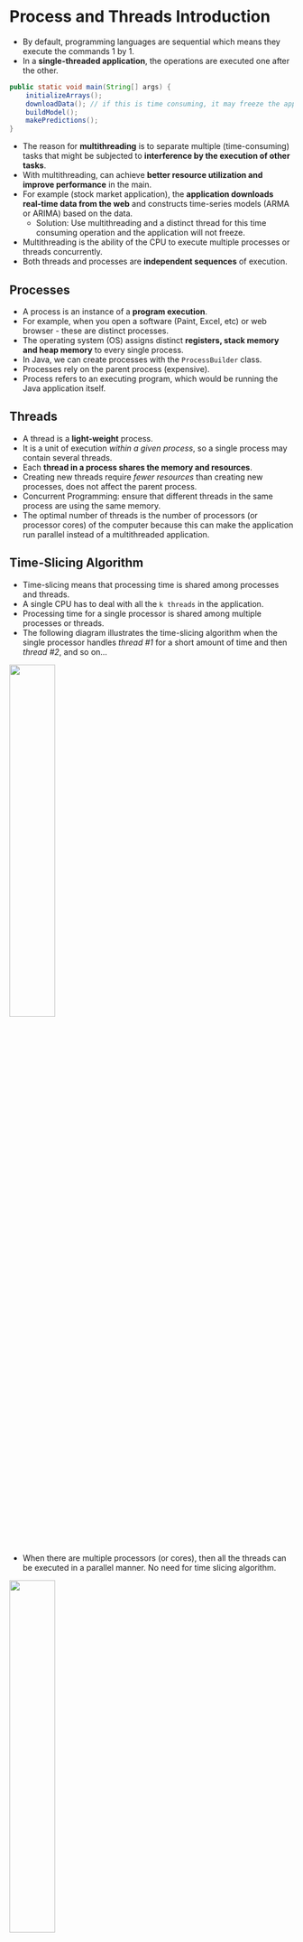 # Process and Threads Introduction

- By default, programming languages are sequential which means they execute the commands 1 by 1.
- In a **single-threaded application**, the operations are executed one after the other.

```java
public static void main(String[] args) {
    initializeArrays();
    downloadData(); // if this is time consuming, it may freeze the application
    buildModel();
    makePredictions();
}
```

- The reason for **multithreading** is to separate multiple (time-consuming) tasks that might be subjected to **interference by the execution of other tasks**.
- With multithreading, can achieve **better resource utilization and improve performance** in the main.
- For example (stock market application), the **application downloads real-time data from the web** and constructs time-series models (ARMA or ARIMA) based on the data.
  - Solution: Use multithreading and a distinct thread for this time consuming operation and the application will not freeze.
- Multithreading is the ability of the CPU to execute multiple processes or threads concurrently.
- Both threads and processes are **independent sequences** of execution.

## Processes

- A process is an instance of a **program execution**.
- For example, when you open a software (Paint, Excel, etc) or web browser - these are distinct processes.
- The operating system (OS) assigns distinct **registers, stack memory and heap memory** to every single process.
- In Java, we can create processes with the `ProcessBuilder` class.
- Processes rely on the parent process (expensive).
- Process refers to an executing program, which would be running the Java application itself.

## Threads

- A thread is a **light-weight** process.
- It is a unit of execution _within a given process_, so a single process may contain several threads.
- Each **thread in a process shares the memory and resources**.
- Creating new threads require _fewer resources_ than creating new processes, does not affect the parent process.
- Concurrent Programming: ensure that different threads in the same process are using the same memory.
- The optimal number of threads is the number of processors (or processor cores) of the computer because this can make the application run parallel instead of a multithreaded application.

## Time-Slicing Algorithm

- Time-slicing means that processing time is shared among processes and threads.
- A single CPU has to deal with all the `k threads` in the application.
- Processing time for a single processor is shared among multiple processes or threads.
- The following diagram illustrates the time-slicing algorithm when the single processor handles _thread #1_ for a short amount of time and then _thread #2_, and so on...

<img src="./pics/time_slicing_algorithm.png" width="40%" />

- When there are multiple processors (or cores), then all the threads can be executed in a parallel manner. No need for time slicing algorithm.

<img src="./pics/parallel_execution.png" width="40%" />

## Benefits of Multithreading

- Can design more **responsive application**, can perform several operations concurrently.
- Can achieve **better resource utilization** (CPU utilization). By default, every Java application is single threaded. Can utilize **more CPU cores** with multiple threads.
- Can **improve performance** by utilizing CPU cores and run the threads in parallel.

## Downsides of Multithreading

- Threads are manipulating data that are located on the **same memory area** because they belong the same process - synchronization is not that straight-forward.
  - data may become inconsistent if multiple threads are manipulating the same data at the same time.
- Difficult to design and test/debug multithreaded applications.
- **Using multiple threads is expensive** - CPU has to save local data, application pointer, etc. of the current thread and has to load the other thread as well.
  - Switching between threads is a long operation. (expensive)

<img src="./pics/multithreading_disadvantage.png" width="40%" />

- It is **expensive to switch between multiple threads** - this is why an algorithm may become too slow with multiple threads.
- **RULE OF THUMB**: For small problems and applications, it is unnecessary to use multiple threads.

## Thread Lifecycle

1. `New` State
   - Every thread is in the new state until we call the `start()` method.
2. `Active` State
   - When we call the `start()` method on the given thread.
   - There are 2 sub-states:
     - `runnable`: ready to be executed but may not be currently executing because CPU is running another thread due to the time-slicing algorithm.
     - `running`: when the thread's turn comes, it enters the running state and executes the `run()` method.
3. `Blocked` / `Waiting` State
   - In this state, a thread is temporarily inactive and not consuming CPU time.
   - The thread may enter the blocked state or waiting state for various reasons, such as waiting for I/O operations, waiting for synchronization, or explicitly calling methods like `join()` or `sleep()`.
     - `join()`: waiting for another thread to be completed.
   - The _Thread Scheduler_ is responsible for resuming a blocked or waiting thread when the condition it was waiting for is satisfied.
4. `Terminated` State
   - When a thread has finished it's task.

## 3 Methods to Start Threads

1. Implementing the `Runner` interface (**Recommended Method**)

```java
class Runner1 implements Runnable {
    @Override
    public void run() {
        for (int i = 0; i < 10; i++) {
            System.out.println("Runner1: " + i);
        }
    }
}

public class Main {
    public static void main(String[] args) {
        Thread t1 = new Thread(new Runner1());
        t1.start();
    }
}
```

2. Extending the `Thread` class

```java
class Runner1 extends Thread {
    @Override
    public void run() {
        for (int i = 0; i < 10; i++) {
            System.out.println("Runner1: " + i);
        }
    }
}

public class Main {
    public static void main(String[] args) {
        Thread t1 = new Runner1();
        t1.start();
    }
}
```

3. Creating a inline thread

```java
    public static void main(String[] args) {
        Thread t3 = new Thread(new Runnable() {
            @Override
            public void run() {
                for (int i = 0; i < 10; i++) {
                    System.out.println("Runner3: " + i);
                }
            }
        });
        t3.start();
    }
```

## Use `Runnable` interface or `Thread` classes?

- Usually using the `Runnable` interface approach is preferred.
  - If we extends `Thread` then we can't extend any other class (usually a huge disadvantage) because in Java, a given class can extends one class exclusively.
  - A class may implement more interfaces as well - so implementing the `Runnable` interface can do no harm in the software logic.

## `sleep()`

- `Thread.sleep()` pauses the execution of the current thread for a specified duration (in _milliseconds_).
- Introduces delays or pauses in the program's execution.
- `Thread.sleep()` method can be used for controlling the timing of certain operations or introducing delays between actions.
- Throws an `InterruptedException` if the thread is interrupted by another thread.

## `join()`

- `Thread.join()` allows one thread to wait for the completion of another thread.
- When a thread invokes the `join()` method on another thread, it waits for that thread to finish its execution before continuing its own execution.
- In the example below:
  - By calling `t1.join()`, the main thread waits for `t1` to finish execution before continuing. Same for `t2`.
  - The `join()` calls ensure that the output from the main thread ("Finished with Threads...") is only printed once both `t1` and `t2` have finished their tasks.

```java
t1.start();
t2.start();

try {
    t1.join(); // Main thread waits for thread1 to complete
    t2.join(); // Main thread waits for thread2 to complete
} catch (InterruptedException e) {
    e.printStackTrace();
}

System.out.println("Finished with Threads...");
```

# Daemon and Worker Threads

- A thread in Java can be **daemon thread** or a standard **worker thread**.
- When a Java program starts, then one thread begins running immediately, i.e., `main` thread. It starts the main method.
- Can create child threads from the `main` thread. The main thread is the last thread to finish execution because it performs various shutdown operations.
- **daemon threads** are intended as helper threads, e.g., for garbage collection.

<img src="./pics/daemon_vs_worker_threads.png" width="40%" />

- Daemon threads are _low priority_ threads that run in the background to perform tasks such as garbage collection.
- Usually we create daemon threads for I/O operations or services (smartphone services such as NFC or Bluetooth communication).
  - Can create a daemon thread for a smartphone application to look for smart-watches to pair with.
- Daemon threads are **terminated by the JVM when all other worker threads are terminated** (finish execution).
  - They do not prevent the JVM from exiting when all non-daemon threads have finished executing.
  - When all worker threads have completed their execution, the JVM terminates any remaining daemon threads without allowing them to finish their work.
  - Recommended to use daemon threads for tasks that are safe to be terminated abruptly and do not require precise completion.
- _Main difference_: worker threads are not terminated while daemon threads are interrupted by the JVM.

```java
// Setting a thread as a Daemon Thread
t1.setDaemon(true);
```

## Thread Priority

<img src="./pics/thread_priority.png" width="60%" />

- Time-slicing algorithm is handled by Thread Scheduler.
- Can assign a priority value (1-10) to every Thread
  - default priority value is 5
  - `MIN_PRIORITY`: 1
  - `MAX_PRIORITY`: 10
- Threads with the _same priority_ value (default priority is 5) are executed in a **FIFS** (first-in-first-served) manner - the thread scheduler store the threads in a **queue**.
- Higher priority threads are executed before lower priority threads but it depends on the underlying OS (thread starvation is avoided).
  - E.g., main thread with default priority of 5 could be executed before threads with priority of 10.

```java
// Thread with priority 10
Thread t = new Thread(new WorkerThread());

t.setPriority(Thread.MAX_PRIORITY);
t.start();
```

# Memory Management of Threads

<img src="./pics/heap_and_stack_memory.png" width="40%" />

- Threads (of the same process) run in a shared memory space, while processes run in separate memory spaces.

| Stack Memory                                              | Heap Memory              |
| --------------------------------------------------------- | ------------------------ |
| Stores local variables, method arguments and method calls | Stores object references |
| Fast                                                      | Slow                     |
| Smaller memory                                            | Larger memory            |

- Every thread has its own stack memory but all threads share the heap memory (shared memory space). Thus, synchronization is needed.
- The main purpose of **synchronization** is the sharing of resources without interference using mutual exclusion.
  - So that threads cannot interfere the sharing of resources in Heap Memory.

## Synchronization

- Located in `~/_004_thread_memory_synchronization`

```java
public void increment() {
    counter++;
}
```

- In the example below,
  - Reading the number from memory
  - Incrementing the value
  - Writing the number to memory
  - Return with the variable
- These operations seems to be atomic in the sense that requires only a single operation but this is not the case.
  - It takes some time to finish with the _increment operation_.
  - During this procedure, another thread may call this method as well with the original counter value.
  - If both threads call this method at the same time, they share the same variable `counter` memory.
    - counter = 0
    - Thread 1: counter = counter + 1 = 1
    - Thread 2: counter = counter + 1 = 1
    - Final value counter = 1 _(incorrect, should be 2)_

```java
public static synchronized void increment() {
    counter++;
}
```

- Using the `synchronized` keyword helps to ensure that this method is only executed by a single thread at a given time, provides mutual exclusion
- Provides **mutual exclusion**.
- Ensures **thread safety** when multiple threads access shared data or critical sections of code concurrently.
- If the methods are accessing different variables that are not shared among multiple threads, there is no risk of data inconsistency or race conditions, and synchronization is not required.
- **Race Condition**: occurs when 2 or more threads access shared data concurrently, leading to unpredictable and incorrect behavior due to the uncontrolled interleaving of their operations.

## Intrinsic Lock (Monitor Lock)

```java
public synchronized void increment() {
    counter++;
}
```

- Every object in Java has an intrinsic lock.
- "A thread that needs exclusive and consistent access to an object's fields has to acquire the object's intrinsic lock before accessing them, and then release the intrinsic lock when it's done with them."
- Due to the monitor lock, **no 2 threads can execute the same `synchronized` method at the same time**.
- Only a single thread can acquire the intrinsic lock of the class.
- When the `synchronized` keyword is used, the thread acquires the intrinsic lock of the application.
- Removing the `synchronized` keyword allows the method to be called without acquiring the intrinsic lock. (faster)
- When a method is declared as `synchronized`, it means that only 1 thread can execute that method at a time.
  - A thread owns the intrinsic lock between the time is has acquired the lock and released the lock.
  - If a thread owns an intrinsic lock, no other thread can acquire the same lock.
- If multiple threads attempt to execute a `synchronized` method simultaneously, the additional threads will be blocked until the lock is released by the executing thread.
- If multiple `synchronized` methods are present in an object, different threads may need to wait for each other to release the lock associated with that object before they can proceed. This can lead to potential performance issues and contention.

### Object level locking (Intrinsic Lock)

- This is called object level locking because we get the monitor lock (intrinsic lock) associated with the object itself.

```java
public synchronized void increment() {
    counter++;
}

// block level lock
public void increment() {
    synchronized(this) {
        counter++;
    }
}
```

### Class level locking (Intrinsic Lock) - `static` keyword

```java
public static synchronized void increment() {
    counter++;
}

// block level lock
public static void increment() {
    synchronized(ClassName.class) {
        counter++;
    }
}
```

- This is called class level locking because we get the monitor lock (intrinsic lock) associated with the class.
- Block level locks are generally recommended as they do not configure other execution in the method to be synchronized. So, only synchronized specific executions in the method.

## Locking with Custom Objects

```java
private static final Object lock1 = new Object();
private static final Object lock2 = new Object();

public static void increment1() {
    synchronized (lock1) {
        counter1++;
    }
}

public static void increment2() {
    synchronized (lock2) {
        counter2++;
    }
}
```

- Both methods are using independent locks.

## Thread Communication (`wait` and `notify`)

- Threads that are locking on the same intrinsic lock (monitor) can release the lock until the other thread calls `notify`.
- `wait()` and `notify()` methods can be used and called from _synchronized_ methods or blocks exclusively.

<img src="./pics/wait_and_notify.png" width="80%" />

- **Deadlock**: If there are 2 threads using the same intrinsic lock, the first thread goes into a waiting state with `wait()` but the second thread doesn't execute `notify()`, then thread 1 will be in the waiting state infinitely.

```java
class Process {

    public void produce() throws InterruptedException {
        synchronized (this) {
            System.out.println("Running the produce method...");
            wait();
            System.out.println("Again in the producer method...");
        }
    }

    public void consume() throws InterruptedException {
        Thread.sleep(1000); // to ensure that the produce thread runs first

        synchronized (this) {
            System.out.println("Consume method is executed...");
            notify();
            Thread.sleep(5000);
        }
    }

}
```

- In the example above, the behavior of `wait()` and `notify()` is such that when a thread calls `notify()`, it only signals to another waiting thread that it can wake up and attempt to reacquire the lock.
- However, the actual reacquisition of the lock by the waiting thread is not immediate.
- The waiting thread will only be able to proceed and acquire the lock when the notifying thread releases the lock by exiting the **synchronized** block.
  1. `consume()` method prints "Consume method is executed..."
  2. `consume()` method sleeps for 5 seconds (while still holding the lock as the synchronized block has not yet been exited).
  3. After 5 seconds, the `consume()` method releases the lock by exiting the synchronized block.
  4. `produce()` method acquires the lock and continues execution, printing "Again in the producer method...".

## Difference between `wait()` and `sleep()`

| `wait()`                                                           | `sleep()`                                          |
| ------------------------------------------------------------------ | -------------------------------------------------- |
| Call `wait` on the Object.                                         | Call `sleep` on the Thread itself.                 |
| `wait` can be the interrupted (need `InterruptedException`)        | Sleep cannot be interrupted.                       |
| `wait` must happen in a synchronized block.                        | Sleep does not have to be in a synchronized block. |
| `wait` releases the lock on the object that `wait()` is called on. | `sleep` does not release the locks it hold.        |

## Releasing the Intrinsic Lock

- 2 ways to release the intrinsic lock with `wait()` and `notify()`
  - When a thread calls the `wait()` method, it releases the intrinsic lock (AKA monitor lock) that it holds, allowing other threads to acquire it.
  - When a thread calls the `notify()` method, it does not directly release the lock to the waiting thread, the thread continues to execute until it releases the lock explicitly by **exiting the synchronized block/method**.
- `notify()` is used to wake up one of the waiting threads that are waiting on the same monitor, allowing it to try to acquire the lock.
- The thread that calls `notify()` does not directly release the lock held by the waiting thread, it releases the lock itself at a later point.

<img src="./pics/sequence_of_events_for_wait_and_notify.png" width="60%" />

## Reentrant Locks

- Reentrant locks provide the ability for a thread to acquire the same lock multiple times without deadlocking itself, as long as it releases the lock the same number of times.
- It has the same behavior as the "synchronized approach" with some additional features.

```java
private Lock lock = new ReentrantLock(); // works too as Lock is an interface and ReentrantLock implements Lock
private ReentrantLock lock = new ReentrantLock();
lock.lock();
lock.unlock();
```

- `new ReentrantLock(boolean fairness)`
  - If the `fairness` parameter is set to be TRUE then the longest waiting thread will get the lock. (by default).
  - If the `fairness` parameter is set to FALSE, then there is no access order.
- **IMPORTANT**: a good approach is to use `try-catch-finally` blocks when doing the critical section and call `unlock()` in the finally block.
- A thread cannot acquire a lock owned by another thread but a given thread can acquire a lock that it owns.
- Allowing a thread to acquire the same lock more than once is called _re-entrant synchronization_.
- Example:
  - Consider recursive method calls.
  - If a given thread calls a recursive and synchronized method several times, then it is fine (note that in this case the same thread "enters" the synchronized block several times).
  - There will be no deadlock because of re-entrant synchronization.

## Locks and Synchronized Blocks

| Lock (Reentrant)                                                                                               | Synchronized Blocks                                |
| -------------------------------------------------------------------------------------------------------------- | -------------------------------------------------- |
| Can make a lock fair (**prevent thread starvation**)                                                           | Unfair by default                                  |
| Can check whether the given lock is held or not with `lock.isHeldByCurrentThread()` with `Reentrant` interface | Cannot check the lock status directly              |
| Can get the **list of waiting threads** for the given lock                                                     | Cannot directly access the list of waiting threads |
| Need `try-catch-finally` block                                                                                 | Don't need `try-catch-finally` block               |

## `volatile` Keyword

- `volatile` keyword in Java is used to indicate that a variable may be modified by multiple threads and it provides a lightweight synchronization mechanism for variables that are shared among threads.
- Used in scenarios where you have a variable that is accessed by multiple threads, and you want to ensure that changes made by 1 thread are immediately visible to other threads.
- Ensure that any read or write operation on the variable is directly performed on the main memory, rather than on a local cache specific to each thread.
- Guarantees visibility of changes made by 1 thread to other threads, helping to avoid certain subtle concurrency issues.

<img src="./pics/memory_of_threads.png" width="60%" />

- Every read of a `volatile` variable will be read from the **RAM** so from the main memory (not from cache).
  - usually variables are cached for performance reasons
  - caches are faster. Do not use `volatile` keyword is not necessary (it prevents instruction reordering which is a performance boost technique).
- `volatile` guarantees pushing to RAM, but pushing to RAM can happen even without volatile.

## When to use the `volatile` keyword?

1. Flag variables:
   - `volatile` is commonly used for boolean flags that control the execution of threads.
   - For example, a flag to stop a thread's execution when set to `true`.
   - Using `volatile` ensures that the flag's value is always visible to other threads.
2. Status variables:
   - If a variable represents the status of a shared resource and is updated by 1 thread, but read by multiple threads, marking it as `volatile` ensures that all threads see the most up-to-date status.
3. Performance considerations:
   - In some situations, using `volatile` can offer better performance compared to other synchronization mechanisms, especially when the shared variable is frequently read but rarely written.

## Stopping a Thread

- Need to use `volatile` keyword to ensure that the termination status of a thread is shared in the main memory (RAM).

```java
// Create a volatile variable to terminate the thread
private volatile boolean terminated;

// Create a setter
public void setTerminated(boolean terminated) {
    this.terminated = terminated;
}
```

## Deadlock

- Deadlock occurs when 2 or more threads wait forever for a lock or resource held by another thread.
- Deadlock is a state where 2 or more entities are stuck and unable to proceed because they are waiting for each other to release resources.

---

- Example of Deadlock in User Management Database table
  - Process 1 wants to update User A's profile and needs to acquire a lock on User A's row.
  - Process 2 wants to update User B's profile and needs to acquire a lock on User B's row.
  - If Process 1 already holds a lock on User A's row and also wants to update User B's row, while Process 2 already holds a lock on User B's row and wants to update User A's row, a **circular dependency** is created.
- Both processes are holding a lock on 1 row and are waiting for another row, resulting in a circular wait.
- Leads to a deadlock where both processes are stuck and cannot proceed further.

---

## Livelock

- Livelock occurs in concurrent systems, where 2 or more processes become stuck in a repetitive cycle of actions, unable to progress.
- Similar to deadlock, but in a livelock, the processes are not blocked or waiting for resources; they are continuously active, yet unable to make progress towards their goals.
- Often arise when multiple processes try to respond to a certain condition or event,but their actions end up interfering with each other, causing a perpetual loop.
- Unlike deadlocks, livelocks do not result in a complete system half, but it leads to an _inefficient utilization of resources_ and can severely _impact system performance_.
- Resolving a livelock typically involves careful analysis and modification of the affected processes' logic to break the repetitive cycle and enable progress.

---

- Practical Example to understand Livelock
  - 2 people trying to pass each other in a narrow hallway.
  - If both individuals move in the same direction at the same time to let the other person pass, hey end up blocking each other's path.
  - Then, they both step back to allow the other person to pass, which results in another collision.
  - The cycle repeats indefinitely, and neither person can make forward progress.

---

## How to handle deadlocks and livelocks?

- Ensure that **each thread acquires the locks in the same order** to avoid any _cyclic dependency_ in lock acquisition.
- Ensure that a thread does not block infinitely if it is unable to acquire a lock.
  - use `Lock` interface `tryLock()` method.
- Livelock can be handled with the methods above and some randomness
  - threads retry acquiring the locks at random intervals.

## Atomic Variables

- Provide atomicity guarantees for certain operations.
- Ensure that specific operations on the variable are executed atomically, meaning they are indivisible (cannot be interfered by other threads).
- Ensures thread-safety and avoids race conditions.
- Atomic variables should be used when you need to perform single, thread-safe operations on a single variable, such as incrementing, decrementing, or setting its value.
- Useful in scenarios with high contention, where multiple threads may simultaneously read and write to the same variable.

## When to use atomic variables over the `synchronized` keyword?

1. Simplicity
   - Atomic variables are simpler to use and understand, especially for simple operations on a single variable.
2. Performance
   - Atomic variables can offer better performance in high-contention scenarios compared to synchronized blocks as they have _lower overhead_.
   - `synchronized` keyword introduces higher overhead due to acquiring and releasing locks, which can impact performance, especially in scenarios with low contention.
3. Granularity
   - Atomic variables allow fine-grained control over the synchronization of specific operations, while `synchronized` keyword applies to entire blocks or methods.

## Classes for Atomic Variables

- In Java, the `java.util.concurrent.atomic` package provides several classes for atomic variables.

1. `AtomicInteger`: this class provides atomic operations for `int` values. Supports atomic increments, decrements, additions and comparisons.

```java
import java.util.concurrent.atomic.AtomicInteger;

AtomicInteger atomicInteger = new AtomicInteger(0);
atomicInteger.incrementAndGet(); // Atomically increments the value by 1 and returns the new value
atomicInteger.getAndAdd(5); // Atomically adds 5 to the value and returns the previous value
```

2. `AtomicLong`: Similar to `AtomicInteger`, this class provides atomic operations for `long` values.

```java
import java.util.concurrent.atomic.AtomicLong;

AtomicLong atomicLong = new AtomicLong(0L);
atomicLong.decrementAndGet(); // Atomically decrements the value by 1 and returns the new value
atomicLong.compareAndSet(10L, 15L); // Atomically compares the value with 10L and sets it to 15L if they match
```

3. `AtomicBoolean`: This class provides atomic operations for `boolean` values.

```java
import java.util.concurrent.atomic.AtomicBoolean;

AtomicBoolean atomicBoolean = new AtomicBoolean(true);
atomicBoolean.getAndSet(false); // Atomically sets the value to false and returns the previous value
```

4. `AtomicReference`: This class provides atomic operations for reference types.

```java
import java.util.concurrent.atomic.AtomicReference;

AtomicReference<String> atomicReference = new AtomicReference<>("Hello");
atomicReference.compareAndSet("Hello", "Hi"); // Atomically compares the value with "Hello" and sets it to "Hi" if they match
```

## Semaphores

- **Simple variables** (or abstract data types) that are used for controlling access to a common resource. Important concept in operating systems.
- "It is a record of how many units of a particular resource are available. We have to wait until a unit of the resource becomes available again".
- Maintains a set of permits that threads must acquire before accessing the shared resource.
- Semaphores can be used to limit the number of concurrent threads accessing the resource or to coordinate access in a specific order.
- Uses the `Semaphore` class to provide semaphore functionality.
- Semaphores have an internal counter representing the number of available permits.
- Threads can acquire permits using the `acquire` method and release them using the `release` method.
- **Counting Semaphores**: allows an arbitrary resource count.
- **Binary Semaphores**: semaphores that are restricted to the values 0 and 1.

---

- Practical example of Semaphores
  - Suppose a library has 10 identical study rooms (each room can be used by a single student at a time).
  - Students must request a study room from the front desk.
  - If no rooms are free, students have to wait for rooms to be available again so until someone relinquishes (leaves) a given study room.
  - When a student finished using the room, the student must return to the front desk and indicate that 1 room has become free.
  - the front desk is the Semaphore in this case.

---

- Semaphores track only **how many resources are free** - it does not keep track of which of the resources are free.
- The semaphore count may serve as a useful **trigger** for a number of different actions (web servers).
- **Producer-Consumer** problem can be solved and implemented with the help of semaphores (Dijkstra's approach).

## Mutex (Mutual Exclusive Object)

- Mutex is a synchronization mechanism used to protect shared resources from concurrent access by multiple threads.
- It allows only 1 thread to acquire the mutex and access the shared resource at a time, ensuring exclusive access and preventing data races or conflicts.
- The `ReentrantLock` class implements mutex functionality.
- Mutexes provide more flexibility than Java's intrinsic locks (`synchronized` keyword) by allowing explicit control over lock acquisition and release.
- Mutex is very similar to a binary semaphore: while binary semaphore can be used as mutex, a mutex is a more specific use-case.
- `Lock` is designed to enforce a mutual exclusion concurrency control policy.

## Semaphore vs Mutex

| Semaphore                                                                                                                          | Mutex                                                                                                                            |
| ---------------------------------------------------------------------------------------------------------------------------------- | -------------------------------------------------------------------------------------------------------------------------------- |
| **Signalling Mechanism**                                                                                                           | **Locking Mechanism**                                                                                                            |
| Threads and processes perform `acquire()` and `release()` operations to indicate whether that are acquiring or releasing the resource. | Threads or processes have to acquire the lock on mutex object if it wants to acquire the resource.                               |
| Allows multiple program threads to access the **finite instance of resources** (not just a single resource)                        | Allows multiple program threads to access a **single shared resource** but one at a time.                                        |
| the process of thread **blocks** itself if no resource is free till the count of semaphore become greater than 0                   | if the lock is already acquired by another thread or process then the thread will **wait** until the mutex object gets unlocked. |

# Creating Threads with Executors

## Executors

- Executors provide a higher-level interface for executing tasks in a multithreaded environment.
- They abstract away the low-level details of thread creation, management and scheduling.
- Executors **manage a pool of worker threads** that can be **reused** for executing tasks. Using thread pool makes multithreading **efficient**.
- They improve performance and resource management by reusing threads instead of creating new threads for every task.
  - Creating a thread is expensive because Java needs to allocate stack memory, cache, CPU associated with every single thread.

---

- Why use thread pools and the Executor Framework?
  - Java provides its own multithreading framework: `Executor Framework`.
  - It will handle everything: schedule and execute the submitted tasks.
  - Adding a new thread for each process leads to the creation of a large number of threads.
    - These threads need memory + CPU will spend too much time switching context when the threads are swapped.
  - Thread pools can reuse threads in an efficient manner by keeping the threads alive and reusing them (thread pools are usually **queues**).

---

#### Types of Executors:

1. `SingleThreadExecutor`
   - This executor has a single thread so we can execute processes in a sequential manner. Every process is executed by a new thread.
2. `FixedThreadPool(n)`
   - This is how we can create a thread pool with `n` threads. Usually `n` is the number of cores in the CPU.
   - Maintains a fixed number of threads that are always available for executing tasks.
   - If a thread finished executing a task, the thread pool will assign another task to that thread.
   - If there are more tasks than n, then these tasks are stored with a `LinkedBlockingQueue` data structure.
3. `CachedThreadPool`
   - Dynamically create and reuse threads based on the demand for tasks.
   - The number of threads is not bounded.
   - If all threads are busy executing some tasks and a new task comes, the pool will create and add a new thread to the executor.
   - If a thread remains idle for **60 seconds**, the thread is removed.
   - It is used for short parallel tasks.
4. `ScheduledExecutor`
   - Used for scheduling tasks to run at a specific time or with a fixed delay between executors.

```java
ExecutorService executor = Executors.newSingleThreadExecutor();
ExecutorService executor = Executors.newFixedThreadPool(3);

ScheduledExecutorService executor = Executors.newScheduledThreadPool(1);
executor.scheduleAtFixedRate(new StockMarketUpdater(), 1000, 5000, TimeUnit.MILLISECONDS); // StockMarketUpdater implements Runnable interface
```

---

## `Runnable` and `Callable` Interfaces

|              | `Runnable`                             | `Callable`                                                      |
| ------------ | -------------------------------------- | --------------------------------------------------------------- |
| Purpose      | Represents a task that can be executed | Represents a task that can be executed and **returns a result** |
| Method       | `void run()`                           | `V call()`                                                      |
| Return type  | None(void)                             | Can return a value of type V                                    |
| Usage        | Used for fire-and-forget tasks         | Used when a result is needed                                    |

- `Runnable` is used when the execution has started but the calling thread doesn't need to wait for a result.
- `Callable` is used when a result is needed, and it provides a way to retrieve the result of the _computation_.
- `Callable` interface is typically used with the `ExecutorService`, which represents a thread pool that can execute tasks asynchronously.
- `Callable` tasks are useful when you need to perform a computation in a separate thread and retrieve the result asynchronously, allowing the calling thread to continue with other operations or wait for the result to be available.

---

- `Callable` is a function interface with a single method `call()`, which returns a value of type `V` (the result of the computation).
- When a `Callable` task is submitted to an `ExecutorService` using the `submit()` method, it returns a `Future` object that represents the result of the computation.
  - `executorService.submit()` can handle `Runnable` interfaces as well as `Callable` interfaces.
  - `executorService.submit()` can handle a `Future<T>` return value and we can get the `T` value with `get()` on the future object.
- The `Future` object provides methods to check if the computation is complete, retrieve the result using the `get()` method (which blocks until the result is available), and cancel the task if needed.

---

- To submit tasks that implement the `Runnable` interface, `executorService.execute()` is used.

---

# Collection Framework

<img src="./pics/java-collections-framework.png" width="50%" style="background-color:white;padding:10px;border:3px solid black" />

- Might not be thread safe (not synchronized).

## Collections Synchronization

- Java provides the `Collections` class, which includes methods for synchronizing collections.
- Without synchronization, concurrent access to a collection can result in data inconsistencies, race conditions, and other concurrency related issues.
- Synchronizing a collection ensures that only 1 thread can modify the collection at a time, preventing concurrent modifications and maintaining data integrity.
- Synchronized collections use an _internal lock_ mechanism to ensure thread-safe access. This lock allows only 1 thread to perform operations on the collection at a time, while other threads wait for their turn.

```java
// For synchronizing ArrayList
List<Integer> nums = Collections.synchronizedList(new ArrayList<>());
```

## Latch

- Synchronization mechanism that allows 1 or more threads to wait until a set of operations being performed by other threads completes.
- The `CountDownLatch` class is initialized with a count, which represents the number of times the `countDown()` method must be invoked before the waiting threads are released.
- Threads that need to wait for the latch to be released call the `await()` method on the latch. If the count is greater than 0, the calling thread will be blocked until the count reaches 0.
- Once all the operations being performed by other threads are completed, the latch count is decrementing using the `countDown()` method. This allows waiting threads to proceed.
- The `CountDownLatch` is a **one-time mechanism**. Once the count reaches 0, it cannot be reset.
- Latches are commonly used to coordinate the execution of multiple threads, where 1 or more threads need to wait for others to complete before proceeding.
- Latches are often used in scenarios like waiting for a specific number of tasks to complete in a parallel computation, waiting for resources to be initialized, or waiting for a group of threads to finish their work before continuing.

## CyclicBarrier

- Synchronization mechanism that allows a group of threads to wait at a predetermined point until all threads in the group have reached that point.
- The `CyclicBarrier` class is initialized with a count, which represents the number of threads that must reach the barrier before they are released.
- Threads that need to synchronize with the barrier call the `await()` method on the `CyclicBarrier`. Each thread that calls `await()` indicates that it has reached the barrier.
- Once the specified number of threads have called `await()`, the barrier is tripped, and all the waiting threads are released simultaneously.
- `CyclicBarrier` can be reused after all threads have been released. Once the barrier is tripped, the count is reset, and threads can use it again for synchronization.
- `CyclicBarrier` can also be initialized with a barrier action, which is a runnable task that is executed once the barrier is tripped. This can be useful for performing additional actions after all threads have reached the barrier.
- `CyclicBarrier` is often used in scenarios where **multiple threads need to wait for each other** to reach a common point before proceeding, such as dividing a complex computation into smaller tasks that can be executed in parallel and synchronized at certain stages.

## `BlockingQueue`

- `BlockingQueue` is a data structure that provides thread-safe operations for adding and removing elements.
- It supports blocking operations, meaning threads can be blocked when attempting to add or remove elements from the queue.
- If a thread tries to remove an element from an empty queue, it will be blocked until an element becomes available.
- If a thread tries to add an element to a full queue, it will be blocked until space becomes available.
- Commonly used in concurrent programming scenarios (Producer-Consumer) where multiple threads need to coordinate and exchange data efficiently, ensuring that the producer and consumer threads are synchronized.

## `DelayQueue`

- `DelayQueue` is a class that implements the `BlockingQueue` interface and provides a special priority queue for elements that have a delay associated with them.
- Allows the elements to have a specific delay before they can be taken from the queue.
- `DelayQueue` orders elements based on their delay time, so the element with the shortest delay will be the first one to be available for retrieval.
- Elements can only be taken from the queue when their delay has expired. If an element's delay has not expired, the `take()` method will block until the delay is over.
- `Delayed` interface requires implementing 2 methods:
  - `getDelay(TimeUnit unit)`: specifies the remaining time for an element's delay to expire.
  - `compareTo(Delayed o)`: order elements in the queue.
- Useful in scenarios where you need to schedule tasks or events to occur after a specific delay, such as delayed execution of tasks or managing timed events.

## `PriorityQueue`

- `PriorityBlockingQueue` is a class that implements the `BlockingQueue` interface and represents a thread-safe, priority-based queue.
- Used in multithreading where elements are inserted into the queue by different threads and the order of retrieval is based on the priority of the elements.
- Elements in a `PriorityBlockingQueue` are ordered based on their natural ordering or a custom comparator provided at the time of creation.
- When a thread tries to remove an element from the queue, it gets the element with the highest priority (the minimum element according to the natural order or comparator).
- If multiple elements have the **same priority**, their order or retrieval is not guaranteed.
- If the queue is empty, the retrieval operation blocks the calling thread until an element becomes available.

## `HashMap` as a Synchronized Collections

- `Map<String, Integer> map = Collections.synchronizedMap(new HashMap<>());`
  - NOT AN EFFICIENT SOLUTION!
  - Can make a `Map` synchronized with the help of the `Collections` class.
  - Uses the **intrinsic lock** which means that independent operations may have to wait for each other.
    - not efficient because it uses a single thread (intrinsic lock) can manipulate the underlying data structure.
- `ConcurrentHashMap`
  - Can make a map synchronized with defining **segments** of the underlying array.
  - these segments (16 items) can be updated only by a **single thread**.
  - Assign a lock to every segment instead of using a single lock.
  - **Every thread can read** any item from the underlying array without restrictions.

## `Exchanger`

<img src="./pics/exchanger.png" width="50%" />

- `Exchanger` is a synchronization construct that allows **2 threads to exchange objects**.
- Provides a point of rendezvous where 2 threads can swap objects.
- Operates based on the principle of thread synchronization, ensuring that the exchange happens only when both threads have reached the exchange point.

---

- Main features and usage patterns of the `Exchanger` class:
  - `Exchanger` class is a **generic** class that takes a type parameter specifying the type of objects to be exchanged. E.g., `Exchanger<Integer>`
  - `Exchanger` class provides 2 methods: `exchange()` and `exchange(V value)`.
  - The `exchange()` method is a _blocking_ operation that waits for another thread to arrive at the exchange point before proceeding with the exchange. It returns the object received from the other thread.
  - The `exchange(V value)` method allows a thread to exchange its own object with the other thread. It waits for the other thread to arrive at the exchange point, exchanges the objects, and returns the object received from the other thread.
  - If 1 of threads arrives at the exchange point before the other, it will wait until the other thread arrives. This synchronization ensures that both threads perform the exchange together.
  - If only 1 thread calls the `exchange()` method, it will be blocked until another thread arrives.
  - If both threads call the `exchange()` method simultaneously, they will swap their objects and continue execution.

---

## `CopyOnWriteArrayList` (Concurrent Collections)

- `List<T> list = new CopyOnWriteArrayList<>();`: efficient implementation of the synchronized `ArrayList`.
- `CopyOnWriteArrayList` is a class that provides thread-safe access to a list of elements. It implements the `List` interface.
- Main feature of `CopyOnWriteArrayList` is that it **creates a new copy of the underlying array** every time a modification operation is performed, ensuring thread safety without the need for explicit synchronization.
- Designed for scenarios where the number of read operations significantly outweighs the number of write operations.
- Read operations on `CopyOnWriteArrayList` are fast and efficient because they do not require locking or copying of the array.
- Write operations such as adding, modifying or removing elements, are relatively expensive as they involve creating a new copy of the array, O(N) operation.
  - Write operations are **atomic**, threads must wait for each other to update the list.
- `CopyOnWriteArrayList` trades off memory consumption and write operation cost for efficient concurrent read access. It is important to choose the appropriate data structure based on the specific requirements of your application.

# Parallel Computing

- When we use standard **sequential approach**, then the programming language executes the operations one after another.
- **Multithreaded approach** uses multiple threads but these threads are executed with the time-slicing algorithm.
- With **parallel algorithms**, we execute different tasks on different processors (or processor cores) simultaneously.
- Some problems are sequential by default so we are unable to apply parallelization.
- Sometimes parallel algorithms are slower than sequential implementations because of the communication between the threads which slows down the application.

---
- Multithreading is used to execute independent tasks without blocking other tasks.
- Parallelization is used to **speed up a given application**.
---

- It depends on the **operating system** on how the threads will be executed.
- If there is just a single processor core, then the time-slicing algorithm executes the threads (multithreading).
- If there are multiple processor cores, then the operating system may **execute the threads in parallel**.

## Parallel Algorithm vs Sequential Algorithm

|Parallel Algorithm|Sequential Algorithm|
|---|---|
|Can divide the problem into multiple **independent subsets**.|Steps are usually depending on each other.|
|Can execute the operations on these subsets simultaneously.|Unable to execute the operations independently.|
|Examples include checking prime numbers, sorting or searching algorithms|Examples include numerical methods (differential equations or numerical integral)|

## Problems with Parallel Computing

- Communication
  - For sequential algorithms, we measure the running time and memory complexity of the algorithms.
  - For parallel algorithm, have to consider the **communication factor** between the threads (parallel slowdown).
- Load Balance
  - Have to ensure to split the work evenly among the processors (CPU or CPU cores).
  - Have to ensure that processors should not wait for each other to finish - every processor should do the same amount of work.
  - E.g., Finding all prime factors for numbers 0 - 1000. We would assume one processor finds prime factors from 0 - 500 and the other from 501 - 1000. But as the number gets higher, it takes a longer time to find the prime factors. So the processor running for 0 - 500 will be completed earlier.

## Merge Sort Algorithm (Multithreading and Parallel Programming)

- Merge sort has O(n log n) time complexity.
- Requires O(N) space complexity.
- Divide and conquer approach
  1. Divide the array into 2 sub-arrays recursively.
  2. Sort these sub-arrays recursively with merge sort again.
  3. If there is only a single item left in the sub-array, consider it to be sorted by definition (or can use insertion sort on small arrays).
  4. Merge the sub-arrays to get the final sorted array.

# Sum Problem

- Sequential Sum
  - the standard sequential sum function considers all the items in **O(N) linear running** time complexity.
- Parallel Sum
  - the parallel sum function **splits the original array into N chunks** and does linear searches independently.
  - The number of processors defines the value of N.
  - If we have 2 processors (or cores), then split the original array into 2 and do sum operation in a parallel manner.
  - If we have 3 processors (or cores), then split the original array into 3 and do sum operation in a parallel manner.
  - **CRUCIAL**: final operation is sequential so the threads have to wait for each other to finish.

# Fork-Join Framework

- Fork-Join framework is an implementation of the `ExecutorService` interface for parallel execution.
- Based on the **divide-and-conquer** approach, where a problem is divided into smaller sub-problems that can be solved independently.
- Larger tasks **can be divided into smaller ones** and then we have to combine the sub-solutions into the final solution of the problem.
- **IMPORTANT**: sub-tasks have to be independent in order to be executed in parallel.
- Fork-Join framework dynamically manages the workload distribution and thread coordination, automatically adjusting the number of threads based on the available processors.
- It provides a simple and efficient way to implement parallel algorithms and take advantage of multi-core processors for improved performance.

---
- The framework consists of 2 main components: `ForkJoinPool` and `ForkJoinTask`
  - `ForkJoinPool`: thread pool that manages a pool of worker threads to execute `ForkJoinTasks`.
  - `ForkJoinPool` creates a fix number of threads, usually the number of **CPU cores**.
  - These threads are executing the tasks but if a thread has no task, it can "steal" a task from more busy threads. Tasks are distributed to all threads in the thread pool.
  - Fork-Join Framework can handle the problem of **Load Balancing** quite efficiently.
  - `ForkJoinTask`: abstract class that represents a task that can be executed asynchronously and potentially split into smaller subtasks.
- 2 important subclasses of `ForkJoinTask` are `RecursiveAction` and `RecursiveTask`:
  - `RecursiveTask<T>` returns a generic `T` type. 
  - `RecursiveAction` represents a task that does not return a result, while `RecursiveTask` represents a task that does return a result.
- To use the Fork-Join Framework, create a subclass of `RecursiveAction` or `RecursiveTask` and override the `compute()` method.
- Methods
  - `compute()`: divide the task into smaller subtasks, either by directly splitting the task or by creating new instances of the subclass.
  - `fork()`: used to asynchronously execute a subtask by adding it to the pool.
  - `join()`: used to wait for the completion of a subtask and obtain its result.
---

- *FORK*: splits the given task into smaller sub-tasks that can be executed in a parallel manner.
- *JOIN*: split tasks are being executed and after all of them are finished, they are merged into 1 result.

## Fibonacci Number (Thread Optimization)

<img src="./pics/3_threads_fib.png" width="70%" />
<img src="./pics/2_threads_fib.png" width="70%" />

## Parallelization vs Sequential (Merge Sort Example)

- For large arrays, parallelization can be faster than sequential.
- For small arrays, sequential can be faster than parallelization.

---
#### For Large Arrays

1. **Overhead**
  - Parallelization introduces additional overhead due to the need for thread creation, synchronization, and coordination among threads.
  - This overhead becomes noticeable for small arrays, but for large arrays, it can be offset by the benefits of parallelism.
2. **Utilizing multi-core processors**
  - Parallelization allows the workload to be divided among multiple threads, taking advantage of the parallel processing capabilities of modern multi-core processors.
  - This can lead to significant speedup for large arrays as multiple cores work concurrently.
3. **Increased throughput**:
  - By dividing the task into smaller subtasks and assigning them to different threads, parallelization increases the overall throughput. This can result in faster execution for larger arrays.
---
#### For Small Arrays

1. **Overhead Dominates**
  - The overhead introduced by parallelization, such as thread creation and synchronization, becomes relatively more significant compared to the actual sorting task for small arrays.
  - This overhead can outweigh the benefits of parallelism and result in slower execution compared to a sequential merge sort.
2. **Limited Parallelism**
  - Small arrays may not provide enough work to fully utilize all available processor cores.
  - In such cases, the overhead of parallelization becomes more noticeable, as some cores may remain idle or underutilized.
3. **Sequential Simplicity**
  - Sequential merge sort has a simpler implementation, without the need for thread coordination and synchronization.
  - This simplicity can result in faster execution for small arrays as it avoids the overhead associated with parallelization.
---